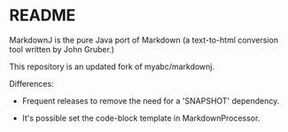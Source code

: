 README
======

MarkdownJ is the pure Java port of Markdown (a text-to-html conversion tool written by John Gruber.)

This repository is an updated fork of myabc/markdownj.

Differences:

  * Frequent releases to remove the need for a 'SNAPSHOT' dependency. 

  * It's possible set the code-block template in MarkdownProcessor.


